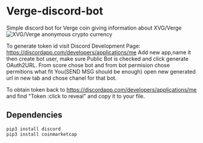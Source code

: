 # Verge-discord-bot
Simple discord bot for Verge coin giving information about XVG/Verge
<img src="https://image.ibb.co/fT7sqn/verge.png" alt="XVG/Verge anonymous crypto currency" border="0"></a>


To generate token id visit 
Discord Development Page: https://discordapp.com/developers/applications/me
Add new app,name it then create bot user, make sure Public Bot is checked and click generate OAuth2URL. From score chose bot and from bot permision chose permitions what fit You(SEND MSG should be enough) open new generated url in new tab and chose chanel for that bot. 

To obtain token back to https://discordapp.com/developers/applications/me and find "Token :click to reveal" and copy it to your file.

## Dependencies 
`pip3 install discord`</br>
`pip3 install coinmarketcap`
